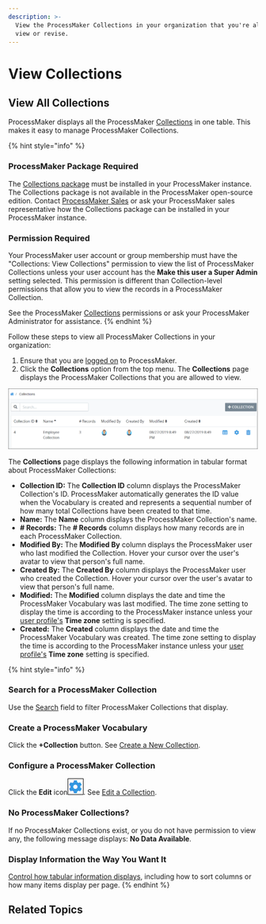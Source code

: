 ```yaml
---
description: >-
  View the ProcessMaker Collections in your organization that you're allowed to
  view or revise.
---
```


# View Collections

## View All Collections

ProcessMaker displays all the ProcessMaker [Collections](../what-is-a-collection.md) in one table. This makes it easy to manage ProcessMaker Collections.

{% hint style="info" %}
### ProcessMaker Package Required

The [Collections package](../../package-development-distribution/package-a-connector/collections.md) must be installed in your ProcessMaker instance. The Collections package is not available in the ProcessMaker open-source edition. Contact [ProcessMaker Sales](mailto:sales@processmaker.com) or ask your ProcessMaker sales representative how the Collections package can be installed in your ProcessMaker instance.

### Permission Required

Your ProcessMaker user account or group membership must have the "Collections: View Collections" permission to view the list of ProcessMaker Collections unless your user account has the **Make this user a Super Admin** setting selected. This permission is different than Collection-level permissions that allow you to view the records in a ProcessMaker Collection.

See the ProcessMaker [Collections](../../processmaker-administration/permission-descriptions-for-users-and-groups.md#collections) permissions or ask your ProcessMaker Administrator for assistance.
{% endhint %}

Follow these steps to view all ProcessMaker Collections in your organization:

1. Ensure that you are [logged on](../../using-processmaker/log-in.md#log-in) to ProcessMaker.
2. Click the **Collections** option from the top menu. The **Collections** page displays the ProcessMaker Collections that you are allowed to view.

![&quot;Collections&quot; page displays all ProcessMaker Collections in your organization](../../.gitbook/assets/collections-page.png)

The **Collections** page displays the following information in tabular format about ProcessMaker Collections:

* **Collection ID:** The **Collection ID** column displays the ProcessMaker Collection's ID. ProcessMaker automatically generates the ID value when the Vocabulary is created and represents a sequential number of how many total Collections have been created to that time.
* **Name:** The **Name** column displays the ProcessMaker Collection's name.
* **\# Records:** The **\# Records** column displays how many records are in each ProcessMaker Collection.
* **Modified By:** The **Modified By** column displays the ProcessMaker user who last modified the Collection. Hover your cursor over the user's avatar to view that person's full name.
* **Created By:** The **Created By** column displays the ProcessMaker user who created the Collection. Hover your cursor over the user's avatar to view that person's full name.
* **Modified:** The **Modified** column displays the date and time the ProcessMaker Vocabulary was last modified. The time zone setting to display the time is according to the ProcessMaker instance unless your [user profile's](../../using-processmaker/profile-settings.md#change-your-profile-settings) **Time zone** setting is specified.
* **Created:** The **Created** column displays the date and time the ProcessMaker Vocabulary was created. The time zone setting to display the time is according to the ProcessMaker instance unless your [user profile's](../../using-processmaker/profile-settings.md#change-your-profile-settings) **Time zone** setting is specified.

{% hint style="info" %}
### Search for a ProcessMaker Collection

Use the [Search](search-for-a-collection.md) field to filter ProcessMaker Collections that display.

### Create a ProcessMaker Vocabulary

Click the **+Collection** button. See [Create a New Collection](create-a-new-collection.md).

### Configure a ProcessMaker Collection

Click the **Edit** icon![](../../.gitbook/assets/configure-process-icon-processes-page-processes.png). See [Edit a Collection](edit-a-collection.md).

### No ProcessMaker Collections?

If no ProcessMaker Collections exist, or you do not have permission to view any, the following message displays: **No Data Available**.

### Display Information the Way You Want It

[Control how tabular information displays](../../using-processmaker/control-how-requests-display-in-a-tab.md), including how to sort columns or how many items display per page.
{% endhint %}

## Related Topics



